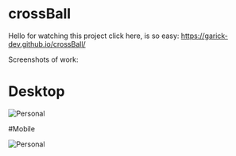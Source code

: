 # crossBall

Hello for watching this project click here, is so easy: https://garick-dev.github.io/crossBall/

Screenshots of work:

# Desktop
![Personal](https://user-images.githubusercontent.com/73178499/154587970-1c528e3e-008f-4cb8-8990-18e1036b7efb.jpg)

#Mobile

![Personal](https://user-images.githubusercontent.com/73178499/154588003-e85f1a92-7579-48fe-ad18-55d01d6efd03.png)

